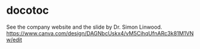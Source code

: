 # docotoc

See the company website and the slide by Dr. Simon Linwood. 
https://www.canva.com/design/DAGNbcUskx4/vM5CihqUfnARc3k81M1VNw/edit

